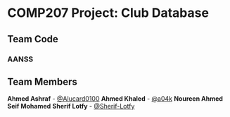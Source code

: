 # COMP207 Project: Club Database

## Team Code

### AANSS

## Team Members

 **Ahmed Ashraf** - [@Alucard0100](https://github.com/Alucard0100)
 **Ahmed Khaled** - [@a04k](https://github.com/a04k)
 **Noureen Ahmed**
 **Seif Mohamed**
 **Sherif Lotfy** - [@Sherif-Lotfy](https://github.com/Sherif-Lotfy)